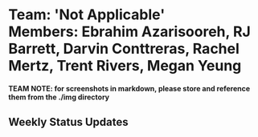 # Team: 'Not Applicable' </br> Members: Ebrahim Azarisooreh, RJ Barrett, Darvin Conttreras, Rachel Mertz, Trent Rivers, Megan Yeung

#### TEAM NOTE: for screenshots in markdown, please store and reference them from the ./img directory

## Weekly Status Updates